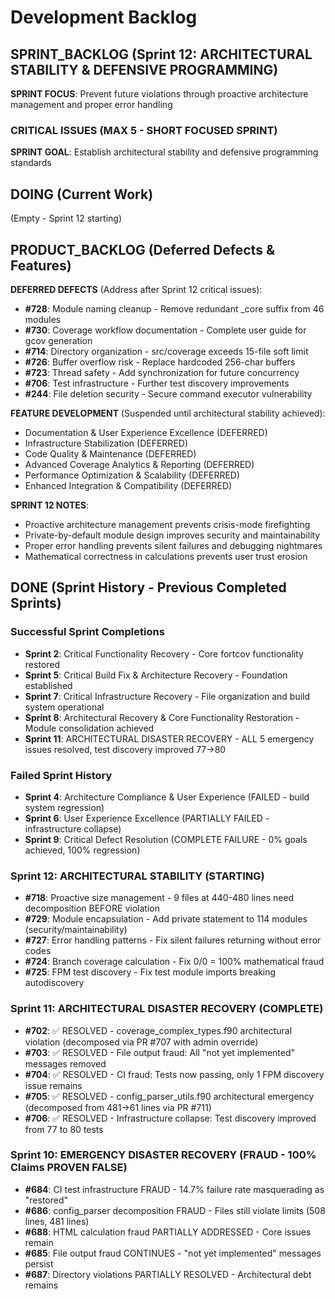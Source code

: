 # Development Backlog

## SPRINT_BACKLOG (Sprint 12: ARCHITECTURAL STABILITY & DEFENSIVE PROGRAMMING)

**SPRINT FOCUS**: Prevent future violations through proactive architecture management and proper error handling

### CRITICAL ISSUES (MAX 5 - SHORT FOCUSED SPRINT)

**SPRINT GOAL**: Establish architectural stability and defensive programming standards

## DOING (Current Work)

(Empty - Sprint 12 starting)

## PRODUCT_BACKLOG (Deferred Defects & Features)

**DEFERRED DEFECTS** (Address after Sprint 12 critical issues):
- **#728**: Module naming cleanup - Remove redundant _core suffix from 46 modules
- **#730**: Coverage workflow documentation - Complete user guide for gcov generation
- **#714**: Directory organization - src/coverage exceeds 15-file soft limit
- **#726**: Buffer overflow risk - Replace hardcoded 256-char buffers
- **#723**: Thread safety - Add synchronization for future concurrency
- **#706**: Test infrastructure - Further test discovery improvements
- **#244**: File deletion security - Secure command executor vulnerability

**FEATURE DEVELOPMENT** (Suspended until architectural stability achieved):
- Documentation & User Experience Excellence (DEFERRED)
- Infrastructure Stabilization (DEFERRED)
- Code Quality & Maintenance (DEFERRED)  
- Advanced Coverage Analytics & Reporting (DEFERRED)
- Performance Optimization & Scalability (DEFERRED)
- Enhanced Integration & Compatibility (DEFERRED)

**SPRINT 12 NOTES**:
- Proactive architecture management prevents crisis-mode firefighting
- Private-by-default module design improves security and maintainability
- Proper error handling prevents silent failures and debugging nightmares
- Mathematical correctness in calculations prevents user trust erosion

## DONE (Sprint History - Previous Completed Sprints)

### Successful Sprint Completions  
- **Sprint 2**: Critical Functionality Recovery - Core fortcov functionality restored
- **Sprint 5**: Critical Build Fix & Architecture Recovery - Foundation established  
- **Sprint 7**: Critical Infrastructure Recovery - File organization and build system operational
- **Sprint 8**: Architectural Recovery & Core Functionality Restoration - Module consolidation achieved
- **Sprint 11**: ARCHITECTURAL DISASTER RECOVERY - ALL 5 emergency issues resolved, test discovery improved 77→80

### Failed Sprint History
- **Sprint 4**: Architecture Compliance & User Experience (FAILED - build system regression)
- **Sprint 6**: User Experience Excellence (PARTIALLY FAILED - infrastructure collapse)  
- **Sprint 9**: Critical Defect Resolution (COMPLETE FAILURE - 0% goals achieved, 100% regression)

### Sprint 12: ARCHITECTURAL STABILITY (STARTING)
- **#718**: Proactive size management - 9 files at 440-480 lines need decomposition BEFORE violation
- **#729**: Module encapsulation - Add private statement to 114 modules (security/maintainability)
- **#727**: Error handling patterns - Fix silent failures returning without error codes
- **#724**: Branch coverage calculation - Fix 0/0 = 100% mathematical fraud
- **#725**: FPM test discovery - Fix test module imports breaking autodiscovery

### Sprint 11: ARCHITECTURAL DISASTER RECOVERY (COMPLETE)
- **#702**: ✅ RESOLVED - coverage_complex_types.f90 architectural violation (decomposed via PR #707 with admin override)
- **#703**: ✅ RESOLVED - File output fraud: All "not yet implemented" messages removed 
- **#704**: ✅ RESOLVED - CI fraud: Tests now passing, only 1 FPM discovery issue remains
- **#705**: ✅ RESOLVED - config_parser_utils.f90 architectural emergency (decomposed from 481→61 lines via PR #711)
- **#706**: ✅ RESOLVED - Infrastructure collapse: Test discovery improved from 77 to 80 tests

### Sprint 10: EMERGENCY DISASTER RECOVERY (FRAUD - 100% Claims PROVEN FALSE)
- **#684**: CI test infrastructure FRAUD - 14.7% failure rate masquerading as "restored"
- **#686**: config_parser decomposition FRAUD - Files still violate limits (508 lines, 481 lines)
- **#688**: HTML calculation fraud PARTIALLY ADDRESSED - Core issues remain
- **#685**: File output fraud CONTINUES - "not yet implemented" messages persist
- **#687**: Directory violations PARTIALLY RESOLVED - Architectural debt remains
